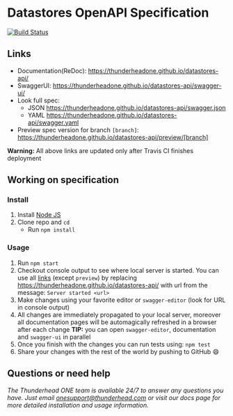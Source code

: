 # Datastores OpenAPI Specification
[![Build Status](https://travis-ci.com/thunderheadone/datastores-api.svg?branch=master)](https://travis-ci.com/thunderheadone/datastores-api)

## Links

- Documentation(ReDoc): https://thunderheadone.github.io/datastores-api/
- SwaggerUI: https://thunderheadone.github.io/datastores-api/swagger-ui/
- Look full spec:
    + JSON https://thunderheadone.github.io/datastores-api/swagger.json
    + YAML https://thunderheadone.github.io/datastores-api/swagger.yaml
- Preview spec version for branch `[branch]`: https://thunderheadone.github.io/datastores-api/preview/[branch]

**Warning:** All above links are updated only after Travis CI finishes deployment

## Working on specification
### Install

1. Install [Node JS](https://nodejs.org/)
2. Clone repo and `cd`
    + Run `npm install`

### Usage

1. Run `npm start`
2. Checkout console output to see where local server is started. You can use all [links](#links) (except `preview`) by replacing https://thunderheadone.github.io/datastores-api/ with url from the message: `Server started <url>`
3. Make changes using your favorite editor or `swagger-editor` (look for URL in console output)
4. All changes are immediately propagated to your local server, moreover all documentation pages will be automagically refreshed in a browser after each change
**TIP:** you can open `swagger-editor`, documentation and `swagger-ui` in parallel
5. Once you finish with the changes you can run tests using: `npm test`
6. Share your changes with the rest of the world by pushing to GitHub :smile:

## Questions or need help

_The Thunderhead ONE team is available 24/7 to answer any questions you have. Just email onesupport@thunderhead.com or visit our docs page for more detailed installation and usage information._
